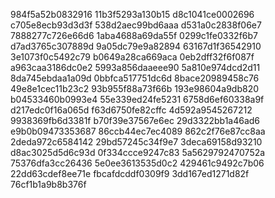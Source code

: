 984f5a52b0832916
11b3f5293a130b15
d8c1041ce0002696
c705e8ecb93d3d3f
538d2aec99bd6aaa
d531a0c2838f06e7
7888277c726e66d6
1aba4688a69da55f
0299c1fe0332f6b7
d7ad3765c307889d
9a05dc79e9a82894
63167d1f36542910
3e1073f0c5492c79
b0649a28ca669aca
0eb2dff32f6f087f
a963caa3186dc0e2
5993a856daaeee90
5a810e974dcd2d11
8da745ebdaa1a09d
0bbfca517751dc6d
8bace20989458c76
49e8e1cec11b23c2
93b955f88a73f66b
193e98604a9db820
b04533460b0993e4
55e339ed24fe5231
6758d6ef60338a9f
d217edc0f16a065d
f63d6750fe82cffc
4d592a9545267212
9938369fb6d3381f
b70f39e37567e6ec
29d3322bb1a46ad6
e9b0b09473353687
86ccb44ec7ec4089
862c2f76e87cc8aa
2deda972c6584142
29bd57245c34f9e7
3deca69158d93210
d8ac3025d5d6c93d
0f334ccce9247c83
5a5629792470752a
75376dfa3cc26436
5e0ee3613535d0c2
429461c9492c7b06
22dd63cdef8ee71e
fbcafdcddf0309f9
3dd167ed1271d82f
76cf1b1a9b8b376f
